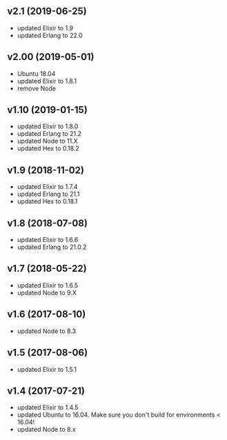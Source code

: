 ## v2.1 (2019-06-25)
- updated Elixir to 1.9
- updated Erlang to 22.0

## v2.00 (2019-05-01)
- Ubuntu 18.04
- updated Elixir to 1.8.1
- remove Node

## v1.10 (2019-01-15)
- updated Elixir to 1.8.0
- updated Erlang to 21.2
- updated Node to 11.X
- updated Hex to 0.18.2

## v1.9 (2018-11-02)

- updated Elixir to 1.7.4
- updated Erlang to 21.1
- updated Hex to 0.18.1

## v1.8 (2018-07-08)

- updated Elixir to 1.6.6
- updated Erlang to 21.0.2

## v1.7 (2018-05-22)

- updated Elixir to 1.6.5
- updated Node to 9.X

## v1.6 (2017-08-10)

- updated Node to 8.3

## v1.5 (2017-08-06)

- updated Elixir to 1.5.1

## v1.4 (2017-07-21)

- updated Elixir to 1.4.5
- updated Ubuntu to 16.04.
  Make sure you don't build for environments < 16.04!
- updated Node to 8.x
